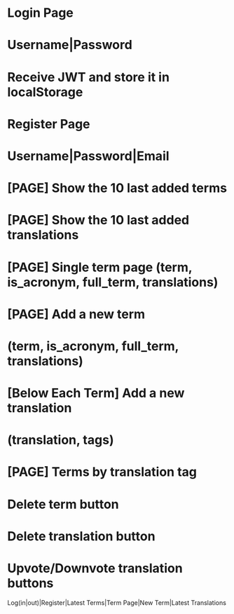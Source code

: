 # Login Page
# Username|Password
# Receive JWT and store it in localStorage

# Register Page
# Username|Password|Email

# [PAGE] Show the 10 last added terms
# [PAGE] Show the 10 last added translations
# [PAGE] Single term page (term, is_acronym, full_term, translations)

# [PAGE] Add a new term
# (term, is_acronym, full_term, translations)

# [Below Each Term] Add a new translation
# (translation, tags)

# [PAGE] Terms by translation tag

# Delete term button
# Delete translation button

# Upvote/Downvote translation buttons

Log(in|out)|Register|Latest Terms|Term Page|New Term|Latest Translations
